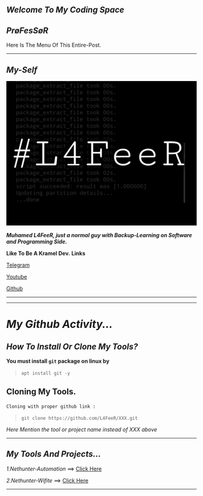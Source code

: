 ## ***Welcome To My Coding Space***


##      ***PrøFesSøR***


Here Is The Menu Of This Entire-Post.

* * *


##     ***My-Self***

![L4FeeR](assets/l4feer.png)

  ***Muhamed L4FeeR, just a normal guy with Backup-Learning on Software and Programming Side.***

**Like To Be A Kramel Dev.**
    **Links**

   [Telegram](https://t.me/kali_nethunter_android)

   [Youtube](https://youtube.com/channel/UCOB6x1Bn0dpBk0ZOHcARKYQ)

   [Github](https://github.com/L4FeeR)

 * * * 


* * *

# ***My Github Activity...***


## ***How To Install Or Clone My Tools?***

**You must install `git` package on linux by**
>    `apt install git -y`



## **Cloning My Tools.**

    Cloning with proper github link :

  >`git clone https://github.com/L4FeeR/XXX.git`


 *Here Mention the tool or project name instead of XXX above*


* * *

## ***My Tools And Projects...***

 *1.Nethunter-Automation* ==> [Click Here](https://github.com/L4FeeR/Nethunter-Automation)

 *2.Nethunter-Wifite*     ==> [Click Here](https://github.com/L4FeeR/NH-Wifite)


* * *
